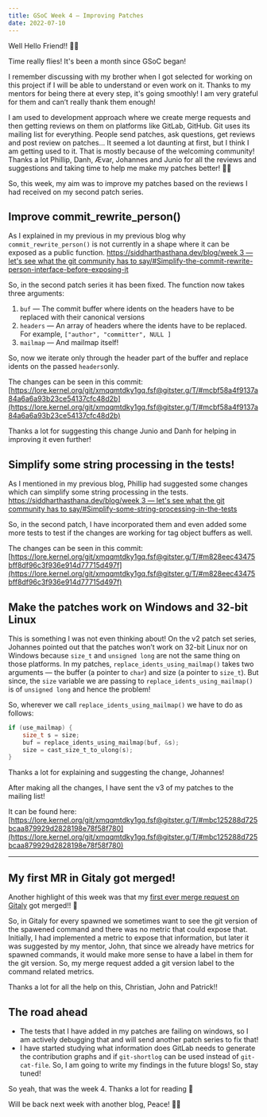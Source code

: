 ```yaml
---
title: GSoC Week 4 — Improving Patches
date: 2022-07-10
---
```


Well Hello Friend!! 👋🏻

Time really flies! It's been a month since GSoC began!

I remember discussing with my brother when I got selected for working on this project if I will be able to understand or even work on it. Thanks to my mentors for being there at every step, it's going smoothly! I am very grateful for them and can’t really thank them enough!

I am used to development approach where we create merge requests and then getting reviews on them on platforms like GitLab, GitHub. Git uses its mailing list for everything. People send patches, ask questions, get reviews and post review on patches… It seemed a lot daunting at first, but I think I am getting used to it. That is mostly because of the welcoming community! Thanks a lot Phillip, Danh, Ævar, Johannes and Junio for all the reviews and suggestions and taking time to help me make my patches better! 🙇🏻

So, this week, my aim was to improve my patches based on the reviews I had received on my second patch series.

## Improve commit_rewrite_person()

As I explained in my previous in my previous blog why `commit_rewrite_person()` is not currently in a shape where it can be exposed as a public function. [https://siddharthasthana.dev/blog/week 3 — let's see what the git community has to say/#Simplify-the-commit-rewrite-person-interface-before-exposing-it](https://siddharthasthana.dev/blog/week%203%20%E2%80%94%20let's%20see%20what%20the%20git%20community%20has%20to%20say/#Simplify-the-commit-rewrite-person-interface-before-exposing-it) 

So, in the second patch series it has been fixed. The function now takes three arguments:

1. `buf` — The commit buffer where idents on the headers have to be replaced with their canonical versions
2. `headers` — An array of headers where the idents have to be replaced. For example, `["author", "committer", NULL ]`
3. `mailmap` — And mailmap itself!

So, now we iterate only through the header part of the buffer and replace idents on the passed `headers`only.

The changes can be seen in this commit: [https://lore.kernel.org/git/xmqqmtdky1gq.fsf@gitster.g/T/#mcbf58a4f9137a84a6a6a93b23ce54137cfc48d2b](https://lore.kernel.org/git/xmqqmtdky1gq.fsf@gitster.g/T/#mcbf58a4f9137a84a6a6a93b23ce54137cfc48d2b) 

Thanks a lot for suggesting this change Junio and Danh for helping in improving it even further!

## **Simplify some string processing in the tests!**

As I mentioned in my previous blog, Phillip had suggested some changes which can simplify some string processing in the tests. [https://siddharthasthana.dev/blog/week 3 — let's see what the git community has to say/#Simplify-some-string-processing-in-the-tests](https://siddharthasthana.dev/blog/week%203%20%E2%80%94%20let's%20see%20what%20the%20git%20community%20has%20to%20say/#Simplify-some-string-processing-in-the-tests)

So, in the second patch, I have incorporated them and even added some more tests to test if the changes are working for tag object buffers as well.

The changes can be seen in this commit: [https://lore.kernel.org/git/xmqqmtdky1gq.fsf@gitster.g/T/#m828eec43475bff8df96c3f936e914d77715d497f](https://lore.kernel.org/git/xmqqmtdky1gq.fsf@gitster.g/T/#m828eec43475bff8df96c3f936e914d77715d497f) 

## Make the patches work on Windows and 32-bit Linux

This is something I was not even thinking about! On the v2 patch set series, Johannes pointed out that the patches won’t work on 32-bit Linux nor on Windows because `size_t` and `unsigned long` are not the same thing on those platforms. In my patches, `replace_idents_using_mailmap()` takes two arguments — the buffer (a pointer to `char`) and size (a pointer to `size_t`). But since, the `size` variable we are passing to `replace_idents_using_mailmap()` is of `unsigned long` and hence the problem!

So, wherever we call `replace_idents_using_mailmap()` we have to do as follows:

```c
if (use_mailmap) {
	size_t s = size;
	buf = replace_idents_using_mailmap(buf, &s);
	size = cast_size_t_to_ulong(s);
}
```

Thanks a lot for explaining and suggesting the change, Johannes!

After making all the changes, I have sent the v3 of my patches to the mailing list! 

It can be found here: [https://lore.kernel.org/git/xmqqmtdky1gq.fsf@gitster.g/T/#mbc125288d725bcaa879929d2828198e78f58f780](https://lore.kernel.org/git/xmqqmtdky1gq.fsf@gitster.g/T/#mbc125288d725bcaa879929d2828198e78f58f780) 

---
## My first MR in Gitaly got merged!
Another highlight of this week was that my [first ever merge request on Gitaly](https://gitlab.com/gitlab-org/gitaly/-/merge_requests/4460) got merged!! 🎉

So, in Gitaly for every spawned we sometimes want to see the git version of the spawened command and there was no metric that could expose that. Initially, I had implemented a metric to expose that information, but later it was suggested by my mentor, John, that since we already have metrics for spawned commands, it would make more sense to have a label in them for the git version. So, my merge request added a git version label to the command related metrics.

Thanks a lot for all the help on this, Christian, John and Patrick!! 

## The road ahead

- The tests that I have added in my patches are failing on windows, so I am actively debugging that and will send another patch series to fix that!
- I have started studying what information does GitLab needs to generate the contribution graphs and if `git-shortlog` can be used instead of `git-cat-file`. So, I am going to write my findings in the future blogs! So, stay tuned!

So yeah, that was the week 4. Thanks a lot for reading 🙂

Will be back next week with another blog, Peace! ✌🏻